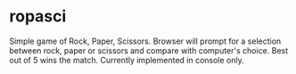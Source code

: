 # ropasci

Simple game of Rock, Paper, Scissors. Browser will prompt for a selection between rock, paper or scissors and compare with computer's choice. Best out of 5 wins the match. Currently implemented in console only.